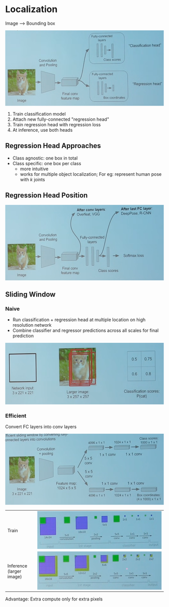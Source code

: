 # Localization

Image --> Bounding box

![](assets/localization.png)

1. Train classification model
2. Attach new fully-connected "regression head"
3. Train regression head with regression loss
4. At inference, use both heads

## Regression Head Approaches
- Class agnostic: one box in total
- Class specific: one box per class
	- more intuitive
	- works for multiple object localization; For eg: represent human pose with $k$ joints

## Regression Head Position

![](assets/localization_regression_head_position.png)

## Sliding Window

### Naive
- Run classification + regression head at multiple location on high resolution network
- Combine classifier and regressor predictions across all scales for final prediction

![](assets/localization_sliding_window.png)

### Efficient

Convert FC layers into conv layers

![](assets/localization_efficient_sliding_window.png)

|                             |                                                      |
| --------------------------- | ---------------------------------------------------- |
| Train                       | ![](./assets/efficient_sliding_window_training.png)  |
| Inference<br>(larger image) | ![](./assets/efficient_sliding_window_inference.png) |

Advantage: Extra compute only for extra pixels